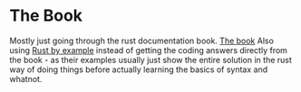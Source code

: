 # The Book
Mostly just going through the rust documentation book.
[The book](https://doc.rust-lang.org/book/)
Also using [Rust by example](https://doc.rust-lang.org/rust-by-example/) instead of getting the coding answers directly from the book - as their examples usually just show the entire solution in the rust way of doing things before actually learning the basics of syntax and whatnot.

